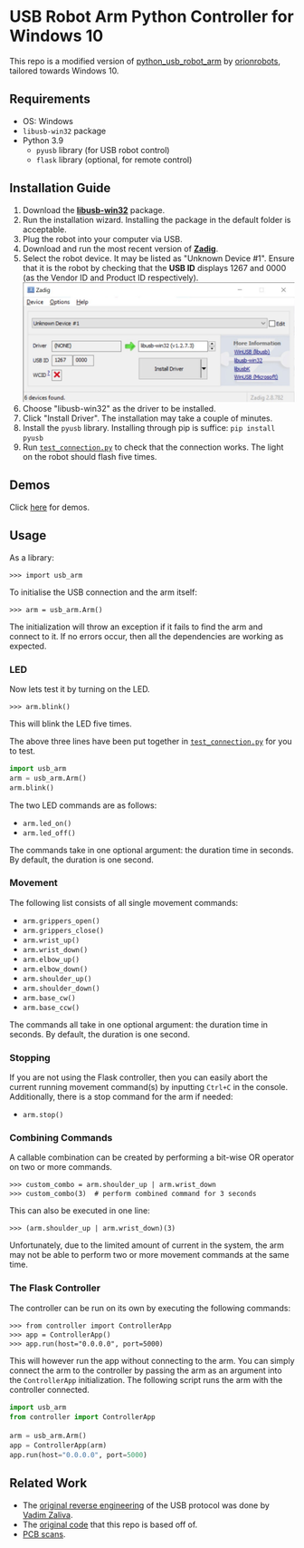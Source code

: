 # USB Robot Arm Python Controller for Windows 10

This repo is a modified version of [python_usb_robot_arm](https://github.com/orionrobots/python_usb_robot_arm) by 
[orionrobots](https://github.com/orionrobots), tailored towards Windows 10.


## Requirements
- OS: Windows
- `libusb-win32` package
- Python 3.9
  - `pyusb` library (for USB robot control)
  - `flask` library (optional, for remote control)


## Installation Guide
1. Download the [**libusb-win32**](https://sourceforge.net/projects/libusb-win32/files/libusb-win32-releases/) package. 
2. Run the installation wizard. Installing the package in the default folder is acceptable.
3. Plug the robot into your computer via USB.
4. Download and run the most recent version of [**Zadig**](https://zadig.akeo.ie/).
5. Select the robot device. It may be listed as "Unknown Device #1". Ensure that it is the robot by checking 
that the **USB ID** displays 1267 and 0000 (as the Vendor ID and Product ID respectively). <br><img src="docs/media/Zadig.jpg" alt="Zadig screenshot" width="500"/>
6. Choose "libusb-win32" as the driver to be installed. 
7. Click "Install Driver". The installation may take a couple of minutes.
8. Install the `pyusb` library. Installing through pip is suffice: `pip install pyusb`
9. Run [`test_connection.py`](test_connection.py) to check that the connection works. The light on the robot should 
flash five times.

## Demos
Click [here](https://jkhamanishi.github.io/robot-arm/) for demos.

## Usage
As a library:

    >>> import usb_arm

To initialise the USB connection and the arm itself:

    >>> arm = usb_arm.Arm()

The initialization will throw an exception if it fails to find the arm and connect to it. If no errors occur, then 
all the dependencies are working as expected. 

### LED
Now lets test it by turning on the LED.

    >>> arm.blink()

This will blink the LED five times.

The above three lines have been put together in [`test_connection.py`](test_connection.py) for you to test.
```python
import usb_arm
arm = usb_arm.Arm()
arm.blink()
```

The two LED commands are as follows:
- `arm.led_on()`
- `arm.led_off()`

The commands take in one optional argument: the duration time in seconds. By default, the duration is one second.


### Movement
The following list consists of all single movement commands:
- `arm.grippers_open()`
- `arm.grippers_close()`
- `arm.wrist_up()`
- `arm.wrist_down()`
- `arm.elbow_up()`
- `arm.elbow_down()`
- `arm.shoulder_up()`
- `arm.shoulder_down()`
- `arm.base_cw()`
- `arm.base_ccw()`

The commands all take in one optional argument: the duration time in seconds. By default, the duration is one second.

### Stopping
If you are not using the Flask controller, then you can easily abort the current running movement command(s) by 
inputting `Ctrl+C` in the console. Additionally, there is a stop command for the arm if needed: 
- `arm.stop()`

### Combining Commands
A callable combination can be created by performing a bit-wise OR operator on two or more commands.

    >>> custom_combo = arm.shoulder_up | arm.wrist_down
    >>> custom_combo(3)  # perform combined command for 3 seconds

This can also be executed in one line:

    >>> (arm.shoulder_up | arm.wrist_down)(3)

Unfortunately, due to the limited amount of current in the system, the arm may not be able to perform two or more 
movement commands at the same time.

### The Flask Controller
The controller can be run on its own by executing the following commands:

    >>> from controller import ControllerApp
    >>> app = ControllerApp()
    >>> app.run(host="0.0.0.0", port=5000)

This will however run the app without connecting to the arm. 
You can simply connect the arm to the controller by passing the arm as an argument into the `ControllerApp` initialization. 
The following script runs the arm with the controller connected.

```python
import usb_arm
from controller import ControllerApp

arm = usb_arm.Arm()
app = ControllerApp(arm)
app.run(host="0.0.0.0", port=5000)
```

## Related Work

* The [original reverse engineering](http://notbrainsurgery.livejournal.com/38622.html) of the USB protocol was 
done by [Vadim Zaliva](http://www.crocodile.org/lord/).
* The [original code](https://github.com/orionrobots/python_usb_robot_arm) that this repo is based off of.
* [PCB scans](https://kyllikki.github.io/EdgeRobotArm/).

